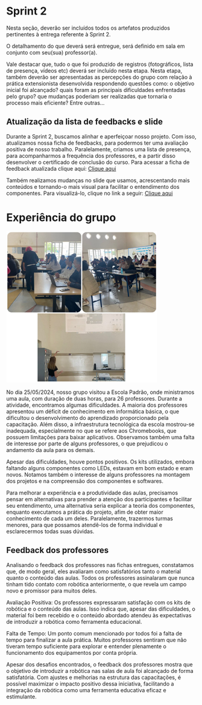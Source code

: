 # Sprint 2

Nesta seção, deverão ser incluídos todos os artefatos produzidos pertinentes à entrega referente à Sprint 2.

O detalhamento do que deverá será entregue, será definido em sala em conjunto com seu(sua) professor(a).

Vale destacar que, tudo o que foi produzido de registros (fotográficos, lista de presença, vídeos etc) deverá ser incluído nesta etapa. Nesta etapa, também deverão ser apresentadas as percepções do grupo com relação à prática extensionista desenvolvida respondendo questões como: o objetivo inicial foi alcançado? quais foram as principais dificuldades enfrentadas pelo grupo? que mudanças poderiam ser realizadas que tornaria o processo mais eficiente? Entre outras...

## Atualização da lista de feedbacks e slide

Durante a Sprint 2, buscamos alinhar e aperfeiçoar nosso projeto. Com isso, atualizamos nossa ficha de feedbacks, para podermos ter uma avaliação positiva de nosso trabalho. Paralelamente, criamos uma lista de presença, para acompanharmos a frequência dos professores, e a partir disso desenvolver o certificado de conclusão do curso. 
Para acessar a ficha de feedback atualizada clique aqui: [Clique aqui](https://www.canva.com/design/DAGFxlVbnVY/LfKAyQ11fQNpb2gnHzJDZg/edit?utm_content=DAGFxlVbnVY&utm_campaign=designshare&utm_medium=link2&utm_source=sharebutton)

Também realizamos mudanças no slide que usamos, acrescentando mais conteúdos e tornando-o mais visual para facilitar o entendimento dos componentes. Para visualizá-lo, clique no link a seguir: [Clique aqui](https://sgapucminasbrmy.sharepoint.com/personal/1488862_sga_pucminas_br/_layouts/15/guestaccess.aspx?share=EQGbfjyaXdlGr89oCr5_YZEBj07KDA9EFyBuIARipzsdaw&e=QtCXbF)


# Experiência do grupo

<img src="https://github.com/ICEI-PUC-Minas-PPC-CC/ppc-cc-2024-1-ment2-noite1-capacitarobotica/blob/main/docs/img/AulaEscolaPadrao.png" width="400" height="400"/>
         
No dia 25/05/2024, nosso grupo visitou a Escola Padrão, onde ministramos uma aula, com duração de duas horas, para 26 professores. Durante a atividade, encontramos algumas dificuldades. A maioria dos professores apresentou um déficit de conhecimento em informática básica, o que dificultou o desenvolvimento do aprendizado proporcionado pela capacitação. Além disso, a infraestrutura tecnológica da escola mostrou-se inadequada, especialmente no que se refere aos Chromebooks, que possuem limitações para baixar aplicativos. Observamos também uma falta de interesse por parte de alguns professores, o que prejudicou o andamento da aula para os demais.

Apesar das dificuldades, houve pontos positivos. Os kits utilizados, embora faltando alguns componentes como LEDs, estavam em bom estado e eram novos. Notamos também o interesse de alguns professores na montagem dos projetos e na compreensão dos componentes e softwares.

Para melhorar a experiência e a produtividade das aulas, precisamos pensar em alternativas para prender a atenção dos participantes e facilitar seu entendimento, uma alternativa seria explicar a teoria dos componentes, enquanto executamos a prática do projeto, afim de obter maior conhecimento de cada um deles. Paralelamente, trazermos turmas menores, para que possamos atendê-los de forma individual e esclarecermos todas suas dúvidas.
       
  ## Feedback dos professores

Analisando o feedback dos professores nas fichas entregues, constatamos que, de modo geral, eles avaliaram como satisfatórios tanto o material quanto o conteúdo das aulas. Todos os professores assinalaram que nunca tinham tido contato com robótica anteriormente, o que revela um campo novo e promissor para muitos deles.

Avaliação Positiva:
Os professores expressaram satisfação com os kits de robótica e o conteúdo das aulas. Isso indica que, apesar das dificuldades, o material foi bem recebido e o conteúdo abordado atendeu às expectativas de introduzir a robótica como ferramenta educacional.

Falta de Tempo:
Um ponto comum mencionado por todos foi a falta de tempo para finalizar a aula prática. Muitos professores sentiram que não tiveram tempo suficiente para explorar e entender plenamente o funcionamento dos equipamentos por conta própria. 

Apesar dos desafios encontrados, o feedback dos professores mostra que o objetivo de introduzir a robótica nas salas de aula foi alcançado de forma satisfatória. Com ajustes e melhorias na estrutura das capacitações, é possível maximizar o impacto positivo dessa iniciativa, facilitando a integração da robótica como uma ferramenta educativa eficaz e estimulante.
     
